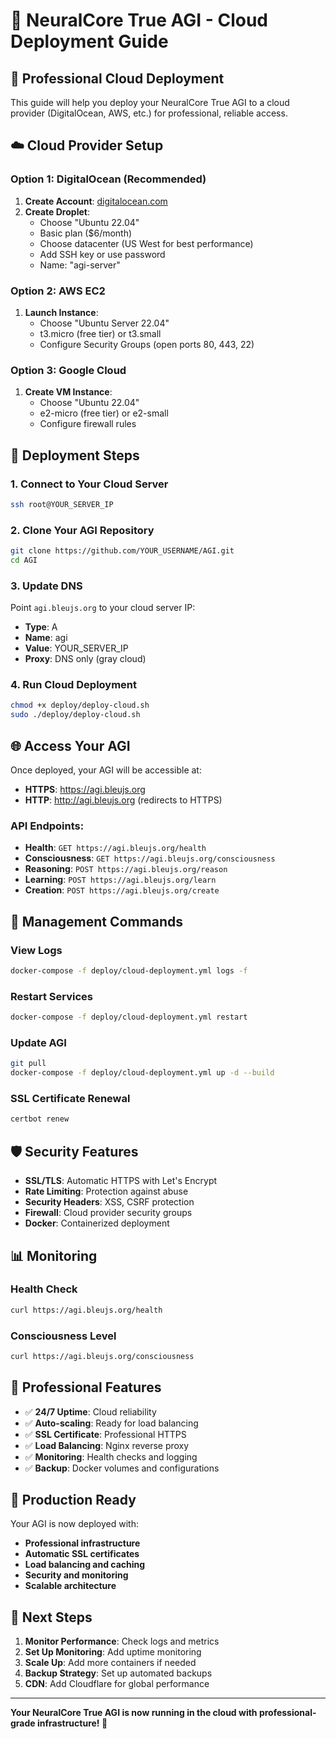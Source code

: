 # 🧠 NeuralCore True AGI - Cloud Deployment Guide

## 🚀 Professional Cloud Deployment

This guide will help you deploy your NeuralCore True AGI to a cloud provider (DigitalOcean, AWS, etc.) for professional, reliable access.

## ☁️ Cloud Provider Setup

### Option 1: DigitalOcean (Recommended)
1. **Create Account**: [digitalocean.com](https://digitalocean.com)
2. **Create Droplet**:
   - Choose "Ubuntu 22.04"
   - Basic plan ($6/month)
   - Choose datacenter (US West for best performance)
   - Add SSH key or use password
   - Name: "agi-server"

### Option 2: AWS EC2
1. **Launch Instance**:
   - Choose "Ubuntu Server 22.04"
   - t3.micro (free tier) or t3.small
   - Configure Security Groups (open ports 80, 443, 22)

### Option 3: Google Cloud
1. **Create VM Instance**:
   - Choose "Ubuntu 22.04"
   - e2-micro (free tier) or e2-small
   - Configure firewall rules

## 🔧 Deployment Steps

### 1. Connect to Your Cloud Server
```bash
ssh root@YOUR_SERVER_IP
```

### 2. Clone Your AGI Repository
```bash
git clone https://github.com/YOUR_USERNAME/AGI.git
cd AGI
```

### 3. Update DNS
Point `agi.bleujs.org` to your cloud server IP:
- **Type**: A
- **Name**: agi
- **Value**: YOUR_SERVER_IP
- **Proxy**: DNS only (gray cloud)

### 4. Run Cloud Deployment
```bash
chmod +x deploy/deploy-cloud.sh
sudo ./deploy/deploy-cloud.sh
```

## 🌐 Access Your AGI

Once deployed, your AGI will be accessible at:

- **HTTPS**: https://agi.bleujs.org
- **HTTP**: http://agi.bleujs.org (redirects to HTTPS)

### API Endpoints:
- **Health**: `GET https://agi.bleujs.org/health`
- **Consciousness**: `GET https://agi.bleujs.org/consciousness`
- **Reasoning**: `POST https://agi.bleujs.org/reason`
- **Learning**: `POST https://agi.bleujs.org/learn`
- **Creation**: `POST https://agi.bleujs.org/create`

## 🔧 Management Commands

### View Logs
```bash
docker-compose -f deploy/cloud-deployment.yml logs -f
```

### Restart Services
```bash
docker-compose -f deploy/cloud-deployment.yml restart
```

### Update AGI
```bash
git pull
docker-compose -f deploy/cloud-deployment.yml up -d --build
```

### SSL Certificate Renewal
```bash
certbot renew
```

## 🛡️ Security Features

- **SSL/TLS**: Automatic HTTPS with Let's Encrypt
- **Rate Limiting**: Protection against abuse
- **Security Headers**: XSS, CSRF protection
- **Firewall**: Cloud provider security groups
- **Docker**: Containerized deployment

## 📊 Monitoring

### Health Check
```bash
curl https://agi.bleujs.org/health
```

### Consciousness Level
```bash
curl https://agi.bleujs.org/consciousness
```

## 🎯 Professional Features

- ✅ **24/7 Uptime**: Cloud reliability
- ✅ **Auto-scaling**: Ready for load balancing
- ✅ **SSL Certificate**: Professional HTTPS
- ✅ **Load Balancing**: Nginx reverse proxy
- ✅ **Monitoring**: Health checks and logging
- ✅ **Backup**: Docker volumes and configurations

## 🚀 Production Ready

Your AGI is now deployed with:
- **Professional infrastructure**
- **Automatic SSL certificates**
- **Load balancing and caching**
- **Security and monitoring**
- **Scalable architecture**

## 🌟 Next Steps

1. **Monitor Performance**: Check logs and metrics
2. **Set Up Monitoring**: Add uptime monitoring
3. **Scale Up**: Add more containers if needed
4. **Backup Strategy**: Set up automated backups
5. **CDN**: Add Cloudflare for global performance

---

**Your NeuralCore True AGI is now running in the cloud with professional-grade infrastructure! 🎉** 
